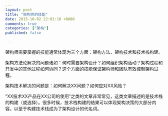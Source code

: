```yaml
---
layout: post
title: "架构师的技能"
date: 2015-10-02 22:01:18 +0800
comments: true
categories: ["架构"]
published: false

---
```



架构师需要掌握的技能通常体现为三个方面：架构方法、架构技术和技术栈构建。

架构方法论解决的问题诸如：何时需要架构设计？如何组织架构活动？架构过程和开发中的其他过程如何协同？这个方面的技能保证架构师和团队有效控制架构过程。

架构技术解决的问题是：如何解决XX问题？如何应对XX风险？

“XX技术XX产品在XX公司的使用”之类的文章非常常见，这类文章描述的是技术栈的构建（或选择）。很多时候，技术栈构建的结果可以体现架构决策的大部分内容。以至于构建技术栈成为了架构设计的代名词。